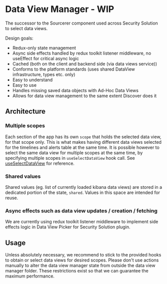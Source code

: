 # Data View Manager - **WIP**

The successor to the Sourcerer component used across Security Solution to select data views.

Design goals:

- Redux-only state management
- Async side effects handled by redux toolkit listener middleware, no useEffect for critical async logic
- Cached (both on the client and backend side (via data views service))
- Conforms to the platform standards (uses shared DataView infrastructure, types etc. only)
- Easy to understand
- Easy to use
- Handles missing saved data objects with Ad-Hoc Data Views
- Allows for data view management to the same extent Discover does it

## Architecture

### Multiple scopes

Each section of the app has its own `scope` that holds the selected data view, for that scope only. This is what makes having different data views selected for the timelines and alerts table at the same time.
It is possible however to select the same data view for multiple scopes at the same time, by specifying multiple scopes in `useSelectDataView` hook call. See [useSelectDataView]('./hooks/use_select_data_view.ts') for reference.

### Shared values

Shared values (eg. list of currently loaded kibana data views) are stored in a dedicated portion of the state, `shared`. Values in this space are intended for reuse.

### Async effects such as data view updates / creation / fetching

We are currently using redux toolkit listener middleware to implement side effects logic in Data View Picker for Security Solution plugin.

## Usage

Unless absolutely necessary, we recommend to stick to the provided hooks to obtain or select data views for desired scopes.
Please don't use actions manually to alter the data view manager state from outside the data view manager folder.
These restrictions exist so that we can guarantee the maximum performance.